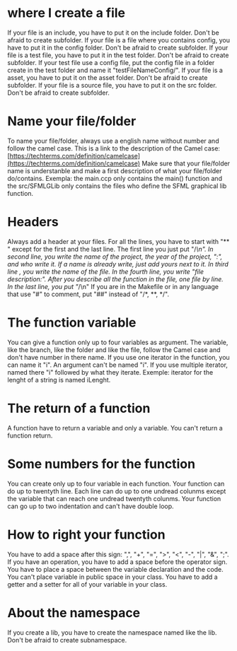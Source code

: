 # where I create a file

If your file is an include, you have to put it on the include folder. Don't be afraid to create subfolder.
If your file is a file where you contains config, you have to put it in the config folder. Don't be afraid to create subfolder.
If your file is a test file, you have to put it in the test folder. Don't be afraid to create subfolder. If your test file use a config file, put the config file in a folder create in the test folder and name it "testFileNameConfig/".
If your file is a asset, you have to put it on the asset folder. Don't be afraid to create subfolder.
If your file is a source file, you have to put it on the src folder. Don't be afraid to create subfolder.

# Name your file/folder

To name your file/folder, always use a english name without number and follow the camel case.
This is a link to the description of the Camel case: [https://techterms.com/definition/camelcase](https://techterms.com/definition/camelcase)
Make sure that your file/folder name is understanble and make a first description of what your file/folder do/contains.
Exempla: the main.ccp only contains the main() function and the src/SFMLGLib only contains the files who define the SFML graphical lib function.

# Headers

Always add a header at your files. For all the lines, you have to start with "** " except for the first and the last line.
The first line you just put "/*\n".
In second line, you write the name of the project, the year of the project, ":", and who write it. If a name is already write, just add yours next to it.
In third line , you write the name of the file.
In the fourth line, you write "file description:".
After you describe all the function in the file, one file by line.
In the last line, you put "*/\n"
If you are in the Makefile or in any language that use "#" to comment, put "##" instead of "/*, **, */".

# The function variable

You can give a function only up to four variables as argument.
The variable, like the branch, like the folder and like the file, follow the Camel case and don't have number in there name.
If you use one iterator in the function, you can name it "i".
An argument can't be named "i".
If you use multiple iterator, named there "i" followed by what they iterate.
Exemple: iterator for the lenght of a string is named iLenght.

# The return of a function

A function have to return a variable and only a variable.
You can't return a function return.

# Some numbers for the function

You can create only up to four variable in each function.
Your function can do up to twentyth line.
Each line can do up to one undread colunms except the variable that can reach one undread twentyth colunms.
Your function can go up to two indentation and can't have double loop.

# How to right your function

You have to add a space after this sign: ",", "+", "=", ">", "<", "-", "|", "&", ";".
If you have an operation, you have to add a space before the operator sign.
You have to place a space between the variable declaration and the code.
You can't place variable in public space in your class.
You have to add a getter and a setter for all of your variable in your class.

# About the namespace

If you create a lib, you have to create the namespace named like the lib.
Don't be afraid to create subnamespace.